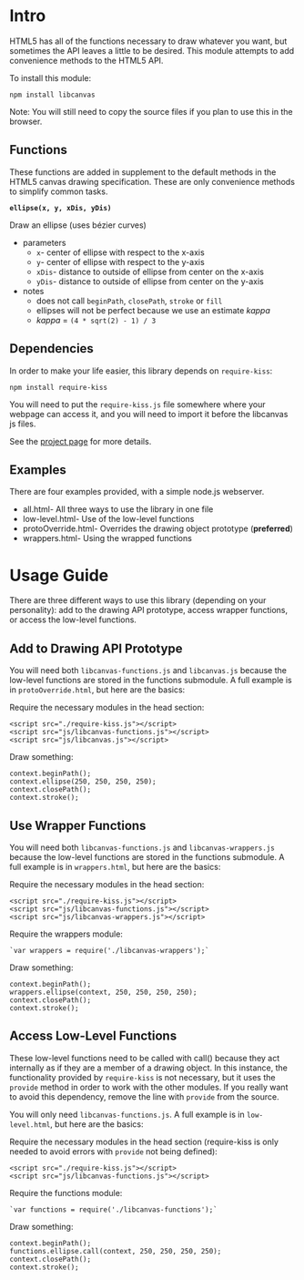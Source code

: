 Intro
=====

HTML5 has all of the functions necessary to draw whatever you want, but sometimes the API leaves a little to be desired.  This module attempts to add convenience methods to the HTML5 API.

To install this module:

`npm install libcanvas`

Note: You will still need to copy the source files if you plan to use this in the browser.

Functions
---------

These functions are added in supplement to the default methods in the HTML5 canvas drawing specification.  These are only convenience methods to simplify common tasks.

**`ellipse(x, y, xDis, yDis)`**

Draw an ellipse (uses bézier curves)

* parameters
  * `x`- center of ellipse with respect to the x-axis
  * `y`- center of ellipse with respect to the y-axis
  * `xDis`- distance to outside of ellipse from center on the x-axis
  * `yDis`- distance to outside of ellipse from center on the y-axis
* notes
  * does not call `beginPath`, `closePath`, `stroke` or `fill`
  * ellipses will not be perfect because we use an estimate *kappa*
  * *kappa* = `(4 * sqrt(2) - 1) / 3`

Dependencies
------------

In order to make your life easier, this library depends on `require-kiss`:

`npm install require-kiss`

You will need to put the `require-kiss.js` file somewhere where your webpage can access it, and you will need to import it before the libcanvas js files.

See the [project page](https://github.com/coolaj86/require-kiss-js) for more details.

Examples
--------

There are four examples provided, with a simple node.js webserver.

* all.html- All three ways to use the library in one file
* low-level.html- Use of the low-level functions
* protoOverride.html- Overrides the drawing object prototype (**preferred**)
* wrappers.html- Using the wrapped functions

Usage Guide
===========

There are three different ways to use this library (depending on your personality): add to the drawing API prototype, access wrapper functions, or access the low-level functions.

Add to Drawing API Prototype
----------------------------

You will need both `libcanvas-functions.js` and `libcanvas.js` because the low-level functions are stored in the functions submodule.  A full example is in `protoOverride.html`, but here are the basics:

Require the necessary modules in the head section:

	<script src="./require-kiss.js"></script>
	<script src="js/libcanvas-functions.js"></script>
	<script src="js/libcanvas.js"></script>

Draw something:

	context.beginPath();
	context.ellipse(250, 250, 250, 250);
	context.closePath();
	context.stroke();

Use Wrapper Functions
---------------------

You will need both `libcanvas-functions.js` and `libcanvas-wrappers.js` because the low-level functions are stored in the functions submodule.  A full example is in `wrappers.html`, but here are the basics:

Require the necessary modules in the head section:

	<script src="./require-kiss.js"></script>
	<script src="js/libcanvas-functions.js"></script>
	<script src="js/libcanvas-wrappers.js"></script>

Require the wrappers module:

	`var wrappers = require('./libcanvas-wrappers');`

Draw something:

	context.beginPath();
	wrappers.ellipse(context, 250, 250, 250, 250);
	context.closePath();
	context.stroke();

Access Low-Level Functions
--------------------------

These low-level functions need to be called with call() because they act internally as if they are a member of a drawing object. In this instance, the functionality provided by `require-kiss` is not necessary, but it uses the `provide` method in order to work with the other modules. If you really want to avoid this dependency, remove the line with `provide` from the source.

You will only need `libcanvas-functions.js`.  A full example is in `low-level.html`, but here are the basics:

Require the necessary modules in the head section (require-kiss is only needed to avoid errors with `provide` not being defined):

	<script src="./require-kiss.js"></script>
	<script src="js/libcanvas-functions.js"></script>

Require the functions module:

	`var functions = require('./libcanvas-functions');`

Draw something:

	context.beginPath();
	functions.ellipse.call(context, 250, 250, 250, 250);
	context.closePath();
	context.stroke();
